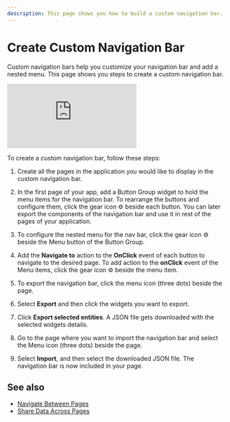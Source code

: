 ```yaml
---
description: This page shows you how to build a custom navigation bar.
---
```


# Create Custom Navigation Bar
Custom navigation bars help you customize your navigation bar and add a nested menu. This page shows you steps to create a custom navigation bar.

<div style={{ position: "relative", paddingBottom: "calc(50.520833333333336% + 41px)", height: "0", width: "100%" }}>
  <iframe src="https://demo.arcade.software/HQlo5QgJJeUW6bGFS8F4?embed" frameborder="0" loading="lazy" webkitallowfullscreen mozallowfullscreen allowfullscreen style={{ position: "absolute", top: "0", left: "0", width: "100%", height: "100%", colorScheme: "light" }} title="Appsmith | Connect Data">
  </iframe>
</div>

To create a custom navigation bar, follow these steps:
1. Create all the pages in the application you would like to display in the custom navigation bar.
2. In the first page of your app, add a Button Group widget to hold the menu items for the navigation bar. To rearrange the buttons and configure them, click the gear icon ⚙️ beside each button.
   You can later export the components of the navigation bar and use it in rest of the pages of your application.
3. To configure the nested menu for the nav bar, click the gear icon ⚙️ beside the Menu button of the Button Group.
4. Add the **Navigate to** action to the **OnClick** event of each button to navigate to the desired page.
   To add action to the **onClick** event of the Menu items, click the gear icon ⚙️ beside the menu item.
5. To export the navigation bar, click the menu icon (three dots) beside the page.
6. Select **Export** and then click the widgets you want to export.
7. Click **Export selected entities**. A JSON file gets downloaded with the selected widgets details.

   <ZoomImage src="/img/export-navbar.png" alt="Export nav bar" caption="Export nav bar"/>
   
8. Go to the page where you want to import the navigation bar and select the Menu icon (three dots) beside the page.
9. Select **Import**, and then select the downloaded JSON file. The navigation bar is now included in your page.

   <ZoomImage src="/img/import-nav-bar.png" alt="Import nav bar" caption="Import nav bar"/>
   

## See also
- [Navigate Between Pages](/build-apps/how-to-guides/navigate-between-pages)
- [Share Data Across Pages](/advanced-concepts/sharing-data-across-pages)
